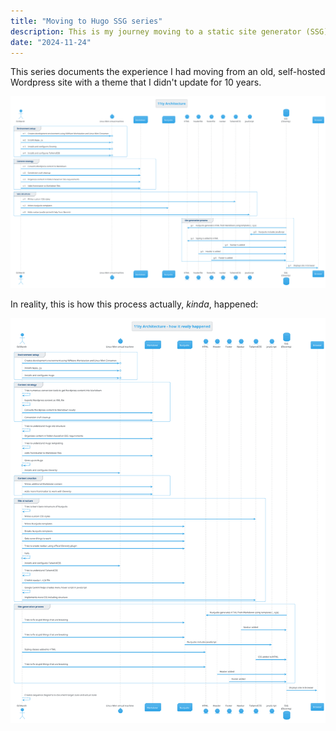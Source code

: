 ```yaml
---
title: "Moving to Hugo SSG series"
description: This is my journey moving to a static site generator (SSG).
date: "2024-11-24"
---
```


This series documents the experience I had moving from an old, self-hosted Wordpress site with a theme that I didn't update for 10 years.



![SSG site architecture](11ty-architecture.png)

In reality, this is how this process actually, *kinda*, happened:


![The reality of learning SSG site architecture](11ty-architecture-reality.png)